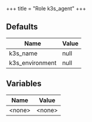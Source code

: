 +++
title = "Role k3s_agent"
+++

## Defaults

| Name    | Value |
| ------- | ----- |
|k3s_name|null|
|k3s_environment|null|

## Variables

| Name    | Value |
| ------- | ----- |
| &lt;none&gt; | &lt;none&gt; |